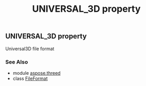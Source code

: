 ﻿---
title: UNIVERSAL_3D property
second_title: Aspose.3D for Python via .NET API References
description: 
type: docs
weight: 460
url: /python-net/aspose.threed/fileformat/universal_3d/
is_root: false
---

## UNIVERSAL_3D property


Universal3D file format

### See Also
* module [aspose.threed](../../)
* class [FileFormat](/3d/python-net/aspose.threed/fileformat)
